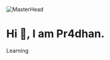 ![MasterHead]([https://github.com/MoonbamiOfficial/dev-portfolio/assets/141120384/058639c3-20cc-4030-99d5-f64d90f37526](https://github.com/Pr4dhan))
# Hi 👋, I am Pr4dhan.
Learning


